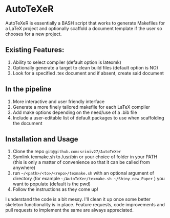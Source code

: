 # AutoTeXeR

AutoTeXeR is essentially a BASH script that works to generate Makefiles for a LaTeX project and optionally scaffold a document template if the user so chooses for a new project.  

## Existing Features:
1. Ability to select compiler (default option is latexmk)
2. Optionally generate a target to clean build files (default option is NO)
3. Look for a specified .tex document and if absent, create said document

## In the pipeline
1. More interactive and user friendly interface
2. Generate a more finely tailored makefile for each LaTeX compiler
3. Add make options depending on the need/use of a .bib file
4. Include a user-editable list of default packages to use when scaffolding the document

## Installation and Usage
1. Clone the repo ``git@github.com:sriniv27/AutoTeXer``
2. Symlink texmake.sh to /usr/bin or your choice of folder in your PATH (this is only a matter of convenience so that it can be called from anywhere)
3. run ``~/<path>/<to>/<repo>/texmake.sh`` with an optional argument of directory (for example ``~/AutoTeXer/texmake.sh ~/Shiny_new_Paper`` ) you want to populate (default is the pwd)
4. Follow the instructions as they come up!

I understand the code is a bit messy. I'll clean it up once some better skeleton functionality is in place.
Feature requests, code improvements and pull requests to implement the same are always appreciated.
